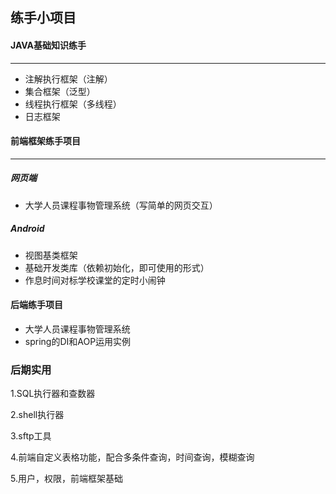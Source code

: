 ## 练手小项目



#### JAVA基础知识练手

---

* 注解执行框架（注解）
* 集合框架（泛型）
* 线程执行框架（多线程）
* 日志框架



#### 前端框架练手项目

---

##### 网页端

* 大学人员课程事物管理系统（写简单的网页交互）



##### Android

* 视图基类框架
* 基础开发类库（依赖初始化，即可使用的形式）
* 作息时间对标学校课堂的定时小闹钟





#### 后端练手项目

* 大学人员课程事物管理系统
* spring的DI和AOP运用实例





### 后期实用

1.SQL执行器和查数器

2.shell执行器

3.sftp工具

4.前端自定义表格功能，配合多条件查询，时间查询，模糊查询

5.用户，权限，前端框架基础

































